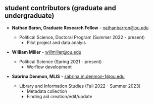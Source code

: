 ## student contributors (graduate and undergraduate)

- **Nathan Baron, Graduate Research Fellow** - [nathanbarron@ou.edu](nathanbarron@ou.edu)
  - Political Science, Doctoral Program (Summer 2022 - present)
    - Pilot project and data analyis

- **William Miller** - [willmiller@ou.edu](willmiller@ou.edu)
   - Political Science (Spring 2021 - present)
     - Worflow development
       
- **Sabrina Denmon, MLIS** - [sabrina.m.denmon-1@ou.edu](sabrina.m.denmon-1@ou.edu)
  - Library and Information Studies (Fall 2022 - Summer 2023)
    - Metadata collection
    - Finding aid creation/edit/update

   

